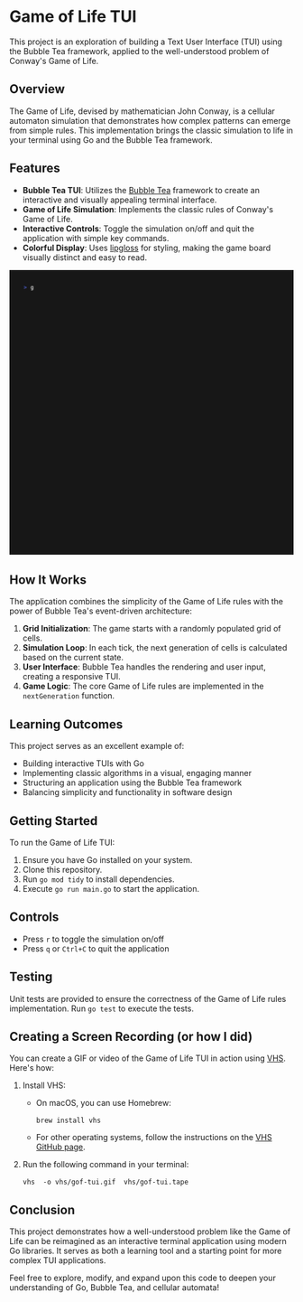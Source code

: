 # Game of Life TUI

This project is an exploration of building a Text User Interface (TUI) using the Bubble Tea framework, applied to the well-understood problem of Conway's Game of Life.

## Overview

The Game of Life, devised by mathematician John Conway, is a cellular automaton simulation that demonstrates how complex patterns can emerge from simple rules. This implementation brings the classic simulation to life in your terminal using Go and the Bubble Tea framework.

## Features

- **Bubble Tea TUI**: Utilizes the [Bubble Tea](https://github.com/charmbracelet/bubbletea) framework to create an interactive and visually appealing terminal interface.
- **Game of Life Simulation**: Implements the classic rules of Conway's Game of Life.
- **Interactive Controls**: Toggle the simulation on/off and quit the application with simple key commands.
- **Colorful Display**: Uses [lipgloss](https://github.com/charmbracelet/lipgloss) for styling, making the game board visually distinct and easy to read.

![Game of Life TUI Demo](vhs/gof-tui.gif)

## How It Works

The application combines the simplicity of the Game of Life rules with the power of Bubble Tea's event-driven architecture:

1. **Grid Initialization**: The game starts with a randomly populated grid of cells.
2. **Simulation Loop**: In each tick, the next generation of cells is calculated based on the current state.
3. **User Interface**: Bubble Tea handles the rendering and user input, creating a responsive TUI.
4. **Game Logic**: The core Game of Life rules are implemented in the `nextGeneration` function.

## Learning Outcomes

This project serves as an excellent example of:

- Building interactive TUIs with Go
- Implementing classic algorithms in a visual, engaging manner
- Structuring an application using the Bubble Tea framework
- Balancing simplicity and functionality in software design

## Getting Started

To run the Game of Life TUI:

1. Ensure you have Go installed on your system.
2. Clone this repository.
3. Run `go mod tidy` to install dependencies.
4. Execute `go run main.go` to start the application.

## Controls

- Press `r` to toggle the simulation on/off
- Press `q` or `Ctrl+C` to quit the application

## Testing

Unit tests are provided to ensure the correctness of the Game of Life rules implementation. Run `go test` to execute the tests.

## Creating a Screen Recording (or how I did)

You can create a GIF or video of the Game of Life TUI in action using [VHS](https://github.com/charmbracelet/vhs). Here's how:

1. Install VHS:
   - On macOS, you can use Homebrew:
     ```
     brew install vhs
     ```
   - For other operating systems, follow the instructions on the [VHS GitHub page](https://github.com/charmbracelet/vhs).

2. Run the following command in your terminal:

   ```
   vhs  -o vhs/gof-tui.gif  vhs/gof-tui.tape
   ```
## Conclusion

This project demonstrates how a well-understood problem like the Game of Life can be reimagined as an interactive terminal application using modern Go libraries. It serves as both a learning tool and a starting point for more complex TUI applications.

Feel free to explore, modify, and expand upon this code to deepen your understanding of Go, Bubble Tea, and cellular automata!
